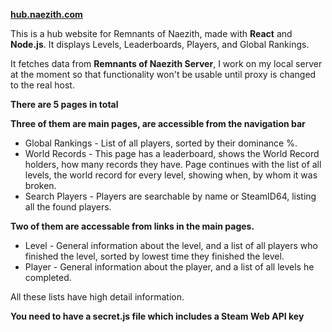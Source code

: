 **[hub.naezith.com](hub.naezith.com)**

This is a hub website for Remnants of Naezith, made with **React** and **Node.js**. It displays Levels, Leaderboards, Players, and Global Rankings.

It fetches data from **Remnants of Naezith Server**, I work on my local server at the moment so that functionality won't be usable until proxy is changed to the real host.

**There are 5 pages in total**

**Three of them are main pages, are accessible from the navigation bar**

* Global Rankings - List of all players, sorted by their dominance %.
* World Records - This page has a leaderboard, shows the World Record holders, how many records they have. Page continues with the list of all levels, the world record for every level, showing when, by whom it was broken. 
* Search Players - Players are searchable by name or SteamID64, listing all the found players.

**Two of them are accessable from links in the main pages.**

* Level - General information about the level, and a list of all players who finished the level, sorted by lowest time they finished the level.
* Player - General information about the player, and a list of all levels he completed.

All these lists have high detail information.

**You need to have a secret.js file which includes a Steam Web API key**
